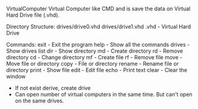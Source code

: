 VirtualComputer
Virtual Computer like CMD and is save the data on Virtual Hard Drive file (.vhd).

Directory Structure:
drives/drive0.vhd
drives/drive1.vhd
.vhd - Virtual Hard Drive

Commands:
exit - Exit the program
help - Show all the commands
drives - Show drives list
dir - Show directory
md - Create directory
rd - Remove directory
cd - Change directory
mf - Create file
rf - Remove file
move - Move file or directory
copy - File or directory
rename - Rename file or directory
print - Show file
edit - Edit file
echo - Print text
clear - Clear the window

* If not exist derive, create drive
* Can open number of virtual computers in the same time. But can't open on the same drives.